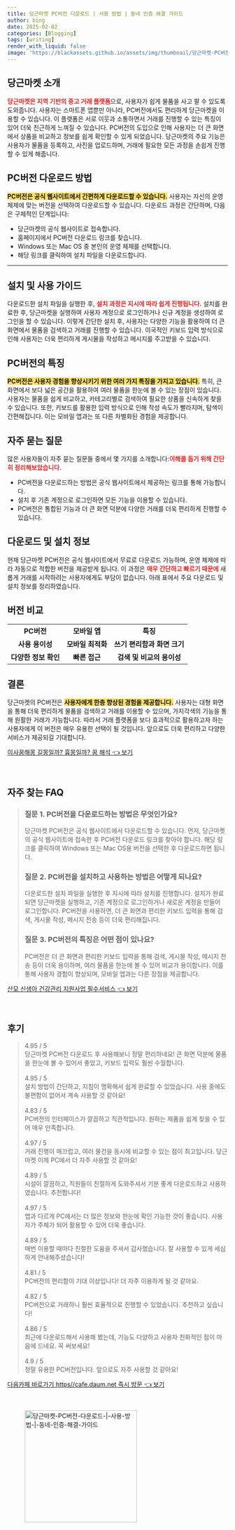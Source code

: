 ```yaml
---
title: 당근마켓 PC버전 다운로드 | 사용 방법 | 동네 인증 해결 가이드
author: bing
date: 2025-02-02
categories: [Blogging]
tags: [writing]
render_with_liquid: false
image: 'https://blackassets.github.io/assets/img/thumbnail/당근마켓-PC버전-다운로드-|-사용-방법-|-동네-인증-해결-가이드.webp'
---
```



<h2 id='당근마켓_소개'>당근마켓 소개</h2>

<p><b><span style="color: #ee2323;">당근마켓은 지역 기반의 중고 거래 플랫폼</span></b>으로, 사용자가 쉽게 물품을 사고 팔 수 있도록 도와줍니다. 사용자는 스마트폰 앱뿐만 아니라, PC버전에서도 편리하게 당근마켓을 이용할 수 있습니다. 이 플랫폼은 서로 이웃과 소통하면서 거래를 진행할 수 있는 특징이 있어 더욱 친근하게 느껴질 수 있습니다. PC버전의 도입으로 인해 사용자는 더 큰 화면에서 상품을 비교하고 정보를 쉽게 확인할 수 있게 되었습니다. 당근마켓의 주요 기능은 사용자가 물품을 등록하고, 사진을 업로드하며, 거래에 필요한 모든 과정을 손쉽게 진행할 수 있게 해줍니다.</p>

<h2 id='PC버전_다운로드_방법'>PC버전 다운로드 방법</h2>

<p><b><span style="background-color: #ffe066;">PC버전은 공식 웹사이트에서 간편하게 다운로드할 수 있습니다.</span></b> 사용자는 자신의 운영 체제에 맞는 버전을 선택하여 다운로드할 수 있습니다. 다운로드 과정은 간단하며, 다음은 구체적인 단계입니다:</p>

<ul>
    <li>당근마켓의 공식 웹사이트로 접속합니다.</li>
    <li>홈페이지에서 PC버전 다운로드 링크를 찾습니다.</li>
    <li>Windows 또는 Mac OS 중 본인의 운영 체제를 선택합니다.</li>
    <li>해당 링크를 클릭하여 설치 파일을 다운로드합니다.</li>
</ul>

<hr />

<h2 id='설치_및_사용_가이드'>설치 및 사용 가이드</h2>

<p>다운로드한 설치 파일을 실행한 후, <b><span style="color: #ee2323;">설치 과정은 지시에 따라 쉽게 진행됩니다.</span></b> 설치를 완료한 후, 당근마켓을 실행하여 사용자 계정으로 로그인하거나 신규 계정을 생성하여 로그인을 할 수 있습니다. 이렇게 간단한 설치 후, 사용자는 다양한 기능을 활용하여 더 큰 화면에서 물품을 검색하고 거래를 진행할 수 있습니다. 이국적인 키보드 입력 방식으로 인해 사용자는 더욱 편리하게 게시물을 작성하고 메시지를 주고받을 수 있습니다.</p>

<h2 id='PC버전의_특징'>PC버전의 특징</h2>

<p><b><span style="background-color: #ffe066;">PC버전은 사용자 경험을 향상시키기 위한 여러 가지 특징을 가지고 있습니다.</span></b> 특히, 큰 화면에서 보다 넓은 공간을 활용하여 여러 물품을 한눈에 볼 수 있는 장점이 있습니다. 사용자는 물품을 쉽게 비교하고, 카테고리별로 검색하여 필요한 상품을 신속하게 찾을 수 있습니다. 또한, 키보드를 활용한 입력 방식으로 인해 작성 속도가 빨라지며, 탐색이 간편해집니다. 이는 모바일 앱과는 또 다른 차별화된 경험을 제공합니다.</p>

<h2 id='자주_묻는_질문'>자주 묻는 질문</h2>

<p>많은 사용자들이 자주 묻는 질문들 중에서 몇 가지를 소개합니다:<b><span style="color: #ee2323;">이해를 돕기 위해 간단히 정리해보았습니다.</span></b></p>

<ul>
    <li>PC버전을 다운로드하는 방법은 공식 웹사이트에서 제공하는 링크를 통해 가능합니다.</li>
    <li>설치 후 기존 계정으로 로그인하면 모든 기능을 이용할 수 있습니다.</li>
    <li>PC버전은 통합된 기능과 더 큰 화면 덕분에 다양한 거래를 더욱 편리하게 진행할 수 있습니다.</li>
</ul>

<h2 id='다운로드_및_설치_정보'>다운로드 및 설치 정보</h2>

<p>현재 당근마켓 PC버전은 공식 웹사이트에서 무료로 다운로드 가능하며, 운영 체제에 따라 자동으로 적합한 버전을 제공받게 됩니다. 이 과정은 <b><span style="color: #ee2323;">매우 간단하고 빠르기 때문에</span></b> 새롭게 거래를 시작하려는 사용자에게도 부담이 없습니다. 아래 표에서 주요 다운로드 및 설치 정보를 정리하였습니다.</p>

<h2 id='버전_비교'>버전 비교</h2>

<table>
    <tr>
        <td style="text-align: center; height: 17px;"><b>PC버전</b></td>
        <td style="text-align: center; height: 17px;"><b>모바일 앱</b></td>
        <td style="text-align: center; height: 17px;"><b>특징</b></td>
    </tr>
    <tr>
        <td style="text-align: center; height: 17px;"><b>사용 용이성</b></td>
        <td style="text-align: center; height: 17px;"><b>모바일 최적화</b></td>
        <td style="text-align: center; height: 17px;"><b>쓰기 편리함과 화면 크기</b></td>
    </tr>
    <tr>
        <td style="text-align: center; height: 17px;"><b>다양한 정보 확인</b></td>
        <td style="text-align: center; height: 17px;"><b>빠른 접근</b></td>
        <td style="text-align: center; height: 17px;"><b>검색 및 비교의 용이성</b></td>
    </tr>
</table>

<h2 id='결론'>결론</h2>

<p>당근마켓의 PC버전은 <b><span style="background-color: #ffe066;">사용자에게 한층 향상된 경험을 제공합니다.</span></b> 사용자는 대형 화면을 통해 더욱 편리하게 물품을 검색하고 거래를 이용할 수 있으며, 가지각색의 기능을 통해 원활한 거래가 가능합니다. 따라서 거래 플랫폼을 보다 효과적으로 활용하고자 하는 사용자에게 이 버전은 매우 유용한 선택이 될 것입니다. 앞으로도 더욱 편리하고 다양한 서비스가 제공되길 기대합니다.</p>


<p><a class="click-button" title="이사꿈해몽 길몽일까? 흉몽일까? 꿈 해석" href="https://blackassets.github.io/posts/%EC%9D%B4%EC%82%AC%EA%BF%88%ED%95%B4%EB%AA%BD-%EA%B8%B8%EB%AA%BD%EC%9D%BC%EA%B9%8C-%ED%9D%89%EB%AA%BD%EC%9D%BC%EA%B9%8C-%EA%BF%88-%ED%95%B4%EC%84%9D/" rel="dofollow">이사꿈해몽 길몽일까? 흉몽일까? 꿈 해석 👈 보기</a></p><br>
<h2 id='자주_찾는_FAQ'>자주 찾는 FAQ</h2>
<div itemscope="" itemtype="https://schema.org/FAQPage"> 
<blockquote> 
<div itemscope="" itemprop="mainEntity" itemtype="https://schema.org/Question"> 
<h3 itemprop="name">질문 1. PC버전을 다운로드하는 방법은 무엇인가요?</h3> 
<div itemscope="" itemprop="acceptedAnswer" itemtype="https://schema.org/Answer"> 
<span itemprop="text"> 
<p>당근마켓 PC버전은 공식 웹사이트에서 다운로드할 수 있습니다. 먼저, 당근마켓의 공식 웹사이트에 접속한 후 PC버전 다운로드 링크를 찾아야 합니다. 해당 링크를 클릭하여 Windows 또는 Mac OS용 버전을 선택한 후 다운로드하면 됩니다.</p> 
</span> 
</div> 
</div> 

<div itemscope="" itemprop="mainEntity" itemtype="https://schema.org/Question"> 
<h3 itemprop="name">질문 2. PC버전을 설치하고 사용하는 방법은 어떻게 되나요?</h3> 
<div itemscope="" itemprop="acceptedAnswer" itemtype="https://schema.org/Answer"> 
<span itemprop="text"> 
<p>다운로드한 설치 파일을 실행한 후 지시에 따라 설치를 진행합니다. 설치가 완료되면 당근마켓을 실행하고, 기존 계정으로 로그인하거나 새로운 계정을 만들어 로그인합니다. PC버전을 사용하면, 더 큰 화면과 편리한 키보드 입력을 통해 검색, 게시물 작성, 메시지 전송 등이 더욱 편리해집니다.</p> 
</span> 
</div> 
</div> 

<div itemscope="" itemprop="mainEntity" itemtype="https://schema.org/Question"> 
<h3 itemprop="name">질문 3. PC버전의 특징은 어떤 점이 있나요?</h3> 
<div itemscope="" itemprop="acceptedAnswer" itemtype="https://schema.org/Answer"> 
<span itemprop="text"> 
<p>PC버전은 더 큰 화면과 편리한 키보드 입력을 통해 검색, 게시물 작성, 메시지 전송 등이 더욱 용이하며, 여러 물품을 한눈에 볼 수 있어 비교가 용이합니다. 이를 통해 사용자 경험이 향상되며, 모바일 앱과는 다른 장점을 제공합니다.</p> 
</span> 
</div> 
</div> 
</blockquote> 
</div>
<p><a class="click-button" title="산모 신생아 건강관리 지원사업 필수서비스" href="https://blackassets.github.io/posts/%EC%82%B0%EB%AA%A8-%EC%8B%A0%EC%83%9D%EC%95%84-%EA%B1%B4%EA%B0%95%EA%B4%80%EB%A6%AC-%EC%A7%80%EC%9B%90%EC%82%AC%EC%97%85-%ED%95%84%EC%88%98%EC%84%9C%EB%B9%84%EC%8A%A4/" rel="dofollow">산모 신생아 건강관리 지원사업 필수서비스 👈 보기</a></p><br>
<h2 id='후기'>후기</h2>
<div itemscope itemtype="https://schema.org/Product">
  <blockquote>
  <div itemprop="review" itemscope itemtype="https://schema.org/Review">
      <div itemprop="reviewRating" itemscope itemtype="https://schema.org/Rating"> <span itemprop="ratingValue">4.95</span> / <span itemprop="bestRating">5</span> </div>
      <span itemprop="reviewBody">당근마켓 PC버전 다운로드 후 사용해보니 정말 편리하네요! 큰 화면 덕분에 물품을 한눈에 볼 수 있어서 좋았고, 키보드 입력도 훨씬 수월합니다.</span>
  </div>
  <br>
  <div itemprop="review" itemscope itemtype="https://schema.org/Review">
      <div itemprop="reviewRating" itemscope itemtype="https://schema.org/Rating"> <span itemprop="ratingValue">4.95</span> / <span itemprop="bestRating">5</span> </div>
      <span itemprop="reviewBody">설치 방법이 간단하고, 지침이 명확해서 쉽게 완료할 수 있었습니다. 사용 중에도 불편함이 없어서 계속 사용할 것 같아요!</span>
  </div>
  <br>
  <div itemprop="review" itemscope itemtype="https://schema.org/Review">
      <div itemprop="reviewRating" itemscope itemtype="https://schema.org/Rating"> <span itemprop="ratingValue">4.83</span> / <span itemprop="bestRating">5</span> </div>
      <span itemprop="reviewBody">PC버전의 인터페이스가 깔끔하고 직관적입니다. 원하는 제품을 쉽게 찾을 수 있어 매우 만족합니다.</span>
  </div>
  <br>
  <div itemprop="review" itemscope itemtype="https://schema.org/Review">
      <div itemprop="reviewRating" itemscope itemtype="https://schema.org/Rating"> <span itemprop="ratingValue">4.97</span> / <span itemprop="bestRating">5</span> </div>
      <span itemprop="reviewBody">거래 진행이 매끄럽고, 여러 물건을 동시에 비교할 수 있는 점이 최고입니다. 당근마켓 이제 PC에서 더 자주 사용할 것 같아요!</span>
  </div>
  <br>
  <div itemprop="review" itemscope itemtype="https://schema.org/Review">
      <div itemprop="reviewRating" itemscope itemtype="https://schema.org/Rating"> <span itemprop="ratingValue">4.89</span> / <span itemprop="bestRating">5</span> </div>
      <span itemprop="reviewBody">시설이 깔끔하고, 직원들이 친절하게 도와주셔서 기분 좋게 다운로드하고 사용하였습니다. 추천합니다!</span>
  </div>
  <br>
  <div itemprop="review" itemscope itemtype="https://schema.org/Review">
      <div itemprop="reviewRating" itemscope itemtype="https://schema.org/Rating"> <span itemprop="ratingValue">4.97</span> / <span itemprop="bestRating">5</span> </div>
      <span itemprop="reviewBody">앱과 다르게 PC에서는 더 많은 정보와 한눈에 확인 가능한 것이 좋습니다. 사용자가 주체가 되어 활용할 수 있어 더욱 좋습니다.</span>
  </div>
  <br>
  <div itemprop="review" itemscope itemtype="https://schema.org/Review">
      <div itemprop="reviewRating" itemscope itemtype="https://schema.org/Rating"> <span itemprop="ratingValue">4.89</span> / <span itemprop="bestRating">5</span> </div>
      <span itemprop="reviewBody">매번 이용할 때마다 친절한 도움을 주셔서 감사했습니다. 잘 사용할 수 있게 세심하게 안내해주셨습니다!</span>
  </div>
  <br>
  <div itemprop="review" itemscope itemtype="https://schema.org/Review">
      <div itemprop="reviewRating" itemscope itemtype="https://schema.org/Rating"> <span itemprop="ratingValue">4.81</span> / <span itemprop="bestRating">5</span> </div>
      <span itemprop="reviewBody">PC버전의 편리함이 기대 이상입니다! 더 자주 이용하게 될 것 같아요.</span>
  </div>
  <br>
  <div itemprop="review" itemscope itemtype="https://schema.org/Review">
      <div itemprop="reviewRating" itemscope itemtype="https://schema.org/Rating"> <span itemprop="ratingValue">4.82</span> / <span itemprop="bestRating">5</span> </div>
      <span itemprop="reviewBody">PC버전으로 거래하니 훨씬 효율적으로 진행할 수 있었습니다. 추천하고 싶습니다!</span>
  </div>
  <br>
  <div itemprop="review" itemscope itemtype="https://schema.org/Review">
      <div itemprop="reviewRating" itemscope itemtype="https://schema.org/Rating"> <span itemprop="ratingValue">4.86</span> / <span itemprop="bestRating">5</span> </div>
      <span itemprop="reviewBody">최근에 다운로드해서 사용해 봤는데, 기능도 다양하고 사용자 친화적인 점이 마음에 드네요. 꼭 써보세요!</span>
  </div>
  <br>
  <div itemprop="review" itemscope itemtype="https://schema.org/Review">
      <div itemprop="reviewRating" itemscope itemtype="https://schema.org/Rating"> <span itemprop="ratingValue">4.9</span> / <span itemprop="bestRating">5</span> </div>
      <span itemprop="reviewBody">정말 유용한 PC버전입니다. 앞으로도 자주 사용할 것 같아요!</span>
  </div>
  </blockquote>
</div>
<p><a class="click-button" title="다음카페 바로가기 https//cafe.daum.net 즉시 방문" href="https://blackassets.github.io/posts/%EB%8B%A4%EC%9D%8C%EC%B9%B4%ED%8E%98-%EB%B0%94%EB%A1%9C%EA%B0%80%EA%B8%B0-httpscafe.daum.net-%EC%A6%89%EC%8B%9C-%EB%B0%A9%EB%AC%B8/" rel="dofollow">다음카페 바로가기 https//cafe.daum.net 즉시 방문 👈 보기</a></p><br>
<figure class="image"><img src="https://blackassets.github.io/assets/img/thumbnail/당근마켓-PC버전-다운로드-|-사용-방법-|-동네-인증-해결-가이드.webp" alt="당근마켓-PC버전-다운로드-|-사용-방법-|-동네-인증-해결-가이드" width="256" height="256"></figure>